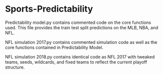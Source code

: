 # Sports-Predictability

Predictability model.py contains commented code on the core functions used. This file provides the train test split predictions on the MLB, NBA, and NFL.

NFL simulation 2017.py contains commented simulation code as well as the core functions contained in Predictability Model.

NFL simulation 2018.py contains identical code as NFL 2017 with tweaked teams, seeds, wildcards, and fixed teams to reflect the current playoff structure.
